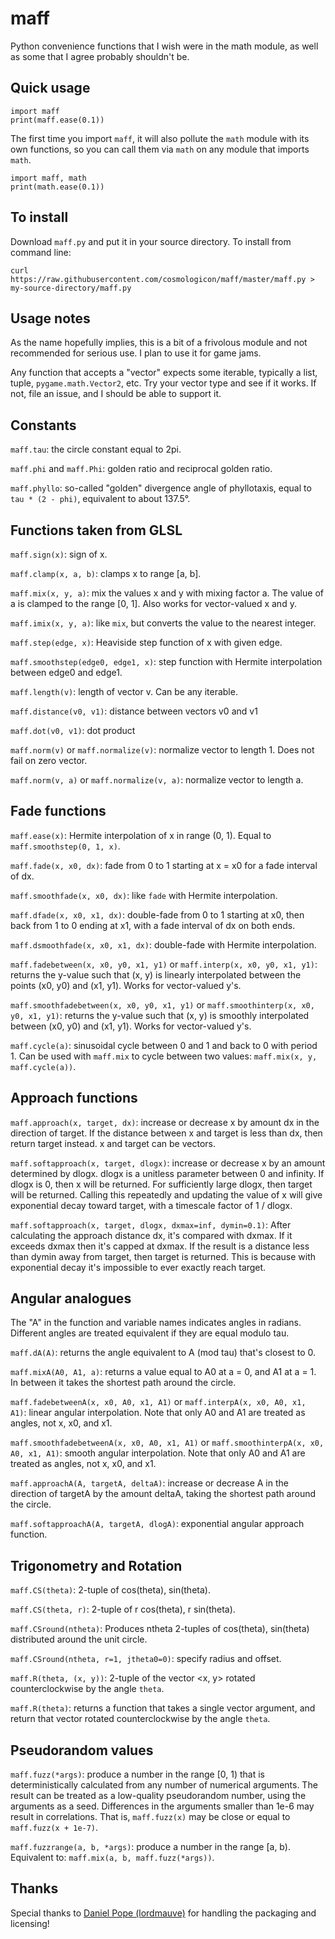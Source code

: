 # maff
Python convenience functions that I wish were in the math module, as well as some that I agree
probably shouldn't be.

## Quick usage

	import maff
	print(maff.ease(0.1))

The first time you import `maff`, it will also pollute the `math` module with its own functions, so
you can call them via `math` on any module that imports `math`.

	import maff, math
	print(math.ease(0.1))

## To install

Download `maff.py` and put it in your source directory. To install from command line:

	curl https://raw.githubusercontent.com/cosmologicon/maff/master/maff.py > my-source-directory/maff.py

## Usage notes

As the name hopefully implies, this is a bit of a frivolous module and not recommended for serious
use. I plan to use it for game jams.

Any function that accepts a "vector" expects some iterable, typically a list, tuple, `pygame.math.Vector2`,
etc. Try your vector type and see if it works. If not, file an issue, and I should be able to support it.

## Constants

`maff.tau`: the circle constant equal to 2pi.

`maff.phi` and `maff.Phi`: golden ratio and reciprocal golden ratio.

`maff.phyllo`: so-called "golden" divergence angle of phyllotaxis, equal to `tau * (2 - phi)`,
equivalent to about 137.5°.

## Functions taken from GLSL

`maff.sign(x)`: sign of x.

`maff.clamp(x, a, b)`: clamps x to range [a, b].

`maff.mix(x, y, a)`: mix the values x and y with mixing factor a. The value of a is clamped to the
range [0, 1]. Also works for vector-valued x and y.

`maff.imix(x, y, a)`: like `mix`, but converts the value to the nearest integer.

`maff.step(edge, x)`: Heaviside step function of x with given edge.

`maff.smoothstep(edge0, edge1, x)`: step function with Hermite interpolation between edge0 and
edge1.

`maff.length(v)`: length of vector v. Can be any iterable.

`maff.distance(v0, v1)`: distance between vectors v0 and v1

`maff.dot(v0, v1)`: dot product

`maff.norm(v)` or `maff.normalize(v)`: normalize vector to length 1. Does not fail on zero vector.

`maff.norm(v, a)` or `maff.normalize(v, a)`: normalize vector to length a.

## Fade functions

`maff.ease(x)`: Hermite interpolation of x in range (0, 1). Equal to `maff.smoothstep(0, 1, x)`.

`maff.fade(x, x0, dx)`: fade from 0 to 1 starting at x = x0 for a fade interval of dx.

`maff.smoothfade(x, x0, dx)`: like `fade` with Hermite interpolation.

`maff.dfade(x, x0, x1, dx)`: double-fade from 0 to 1 starting at x0, then back from 1 to 0 ending at
x1, with a fade interval of dx on both ends.

`maff.dsmoothfade(x, x0, x1, dx)`: double-fade with Hermite interpolation.

`maff.fadebetween(x, x0, y0, x1, y1)` or `maff.interp(x, x0, y0, x1, y1)`: returns the y-value such
that (x, y) is linearly interpolated between the points (x0, y0) and (x1, y1). Works for
vector-valued y's.

`maff.smoothfadebetween(x, x0, y0, x1, y1)` or `maff.smoothinterp(x, x0, y0, x1, y1)`: returns the
y-value such that (x, y) is smoothly interpolated between (x0, y0) and (x1, y1). Works for
vector-valued y's.

`maff.cycle(a)`: sinusoidal cycle between 0 and 1 and back to 0 with period 1. Can be used with
`maff.mix` to cycle between two values: `maff.mix(x, y, maff.cycle(a))`.

## Approach functions

`maff.approach(x, target, dx)`: increase or decrease x by amount dx in the direction of target. If
the distance between x and target is less than dx, then return target instead. x and target can be
vectors.

`maff.softapproach(x, target, dlogx)`: increase or decrease x by an amount determined by dlogx.
dlogx is a unitless parameter between 0 and infinity. If dlogx is 0, then x will be returned. For
sufficiently large dlogx, then target will be returned. Calling this repeatedly and updating the
value of x will give exponential decay toward target, with a timescale factor of 1 / dlogx.

`maff.softapproach(x, target, dlogx, dxmax=inf, dymin=0.1)`: After calculating the approach
distance dx, it's compared with dxmax. If it exceeds dxmax then it's capped at dxmax. If the
result is a distance less than dymin away from target, then target is returned. This is because with
exponential decay it's impossible to ever exactly reach target.

## Angular analogues

The "A" in the function and variable names indicates angles in radians. Different angles are
treated equivalent if they are equal modulo tau.

`maff.dA(A)`: returns the angle equivalent to A (mod tau) that's closest to 0.

`maff.mixA(A0, A1, a)`: returns a value equal to A0 at a = 0, and A1 at a = 1. In between it takes
the shortest path around the circle.

`maff.fadebetweenA(x, x0, A0, x1, A1)` or `maff.interpA(x, x0, A0, x1, A1)`: linear angular
interpolation. Note that only A0 and A1 are treated as angles, not x, x0, and x1.

`maff.smoothfadebetweenA(x, x0, A0, x1, A1)` or `maff.smoothinterpA(x, x0, A0, x1, A1)`: smooth
angular interpolation. Note that only A0 and A1 are treated as angles, not x, x0, and x1.

`maff.approachA(A, targetA, deltaA)`: increase or decrease A in the direction of targetA by the
amount deltaA, taking the shortest path around the circle.

`maff.softapproachA(A, targetA, dlogA)`: exponential angular approach function.

## Trigonometry and Rotation

`maff.CS(theta)`: 2-tuple of cos(theta), sin(theta).

`maff.CS(theta, r)`: 2-tuple of r cos(theta), r sin(theta).

`maff.CSround(ntheta)`: Produces ntheta 2-tuples of cos(theta), sin(theta) distributed around the
unit circle.

`maff.CSround(ntheta, r=1, jtheta0=0)`: specify radius and offset.

`maff.R(theta, (x, y))`: 2-tuple of the vector <x, y> rotated counterclockwise by the angle `theta`.

`maff.R(theta)`: returns a function that takes a single vector argument, and return that vector
rotated counterclockwise by the angle `theta`.

## Pseudorandom values

`maff.fuzz(*args)`: produce a number in the range [0, 1) that is deterministically calculated from
any number of numerical arguments. The result can be treated as a low-quality pseudorandom number,
using the arguments as a seed. Differences in the arguments smaller than 1e-6 may result in
correlations. That is, `maff.fuzz(x)` may be close or equal to `maff.fuzz(x + 1e-7)`.

`maff.fuzzrange(a, b, *args)`: produce a number in the range [a, b). Equivalent to:
`maff.mix(a, b, maff.fuzz(*args))`.

## Thanks

Special thanks to [Daniel Pope (lordmauve)](https://github.com/lordmauve) for handling the packaging
and licensing!
